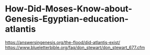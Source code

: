 # How-Did-Moses-Know-about-Genesis-Egyptian-education-atlantis
https://answersingenesis.org/the-flood/did-atlantis-exist/ https://www.blueletterbible.org/faq/don_stewart/don_stewart_677.cfm
